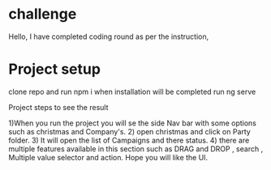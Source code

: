 # challenge

Hello, I have completed coding round as per the instruction,

# Project setup
clone repo and run npm i
when installation will be completed run ng serve

Project steps to see the result 



1)When you run the project you will se the side Nav bar with some options such as christmas and Company's.
2) open christmas and click on Party folder.
3) It will open the list of Campaigns and there status.
4) there are multiple features available in this section such as DRAG and DROP , search , Multiple value selector and action.
 Hope you will like the UI.
 
 
